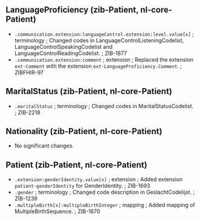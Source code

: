 ## LanguageProficiency (zib-Patient, nl-core-Patient)
* `.communication.extension:languageControl.extension:level.value[x]` ; terminology ; Changed codes in LanguageControlListeningCodelist, LanguageControlSpeakingCodelist and LanguageControlReadingCodelist. ; ZIB-1877
* `.communication.extension:comment` ; extension ; Replaced the extension `ext-Comment` with the extension `ext-LanguageProficiency.Comment`. ; ZIBFHIR-97

## MaritalStatus (zib-Patient, nl-core-Patient)
* `.maritalStatus` ; terminology ; Changed codes in MaritalStatusCodelist. ; ZIB-2218

## Nationality (zib-Patient, nl-core-Patient)
* No significant changes.

## Patient (zib-Patient, nl-core-Patient)
* `.extension:genderIdentity.value[x]` ; extension ; Added extension `patient-genderIdentity` for GenderIdentity. ; ZIB-1693
* `.gender` ; terminology ; Changed code description in GeslachtCodelijst. ; ZIB-1239
* `.multipleBirth[x]:multipleBirthInteger` ; mapping ; Added mapping of MultipleBirthSequence. ; ZIB-1670
